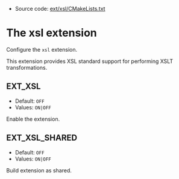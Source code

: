 <!-- This is auto-generated file. -->
* Source code: [ext/xsl/CMakeLists.txt](https://github.com/petk/php-build-system/blob/master/cmake/ext/xsl/CMakeLists.txt)

# The xsl extension

Configure the `xsl` extension.

This extension provides XSL standard support for performing XSLT
transformations.

## EXT_XSL

* Default: `OFF`
* Values: `ON|OFF`

Enable the extension.

## EXT_XSL_SHARED

* Default: `OFF`
* Values: `ON|OFF`

Build extension as shared.
